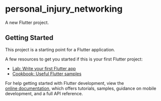 # personal_injury_networking
 
A new Flutter project. 

## Getting Started    
  
This project is a starting point for a Flutter application.       
   
A few resources to get you started if this is your first Flutter project:    
  
- [Lab: Write your first Flutter app](https://docs.flutter.dev/get-started/codelab)     
- [Cookbook: Useful Flutter samples](https://docs.flutter.dev/cookbook)   
   
For help getting started with Flutter development, view the    
[online documentation](https://docs.flutter.dev/), which offers tutorials, 
samples, guidance on mobile development, and a full API reference.
